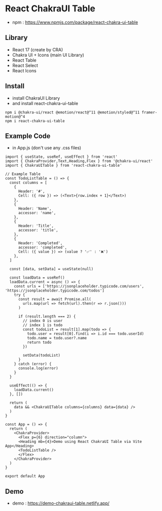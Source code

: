 # React ChakraUI Table

- npm : https://www.npmjs.com/package/react-chakra-ui-table

## Library
- React 17 (create by CRA)
- Chakra UI + Icons (main UI Library)
- React Table
- React Select
- React Icons

## Install

- install ChakraUI Library
- and install react-chakra-ui-table

```
npm i @chakra-ui/react @emotion/react@^11 @emotion/styled@^11 framer-motion@^4
npm i react-chakra-ui-table
```

## Example Code
- in App.js (don't use any .css files)

```
import { useState, useRef, useEffect } from 'react'
import { ChakraProvider,Text,Heading,Flex } from '@chakra-ui/react'
import { ChakraUITable } from 'react-chakra-ui-table'

// Example Table
const TodoListTable = () => {
  const columns = [
    {
      Header: '#',
      Cell: ({ row }) => (<Text>{row.index + 1}</Text>)
    },
    {
      Header: 'Name',
      accessor: 'name',
    },
    {
      Header: 'Title',
      accessor: 'title',
    },
    {
      Header: 'Completed',
      accessor: 'completed',
      Cell: ({ value }) => (value ? '✅' : '❌')
    },
  ]

  const [data, setData] = useState(null)

  const loadData = useRef()
  loadData.current = async () => {
    const urls = ['https://jsonplaceholder.typicode.com/users', 'https://jsonplaceholder.typicode.com/todos']
    try {
      const result = await Promise.all(
        urls.map(url => fetch(url).then(r => r.json()))
      )

      if (result.length === 2) {
        // index 0 is user
        // index 1 is todo
        const todoList = result[1].map(todo => {
          todo.user = result[0].find(i => i.id === todo.userId)
          todo.name = todo.user?.name
          return todo
        })

        setData(todoList)
      }
    } catch (error) {
      console.log(error)
    }
  }

  useEffect(() => {
    loadData.current()
  }, [])

  return (
    data && <ChakraUITable columns={columns} data={data} />
  )
}

const App = () => {
  return (
    <ChakraProvider>
      <Flex p={6} direction="column">
      <Heading mb={4}>Demo using React ChakraUI Table via Vite App</Heading>
      <TodoListTable />
      </Flex>
    </ChakraProvider>
  )
}

export default App
```

## Demo
- demo : https://demo-chakraui-table.netlify.app/

